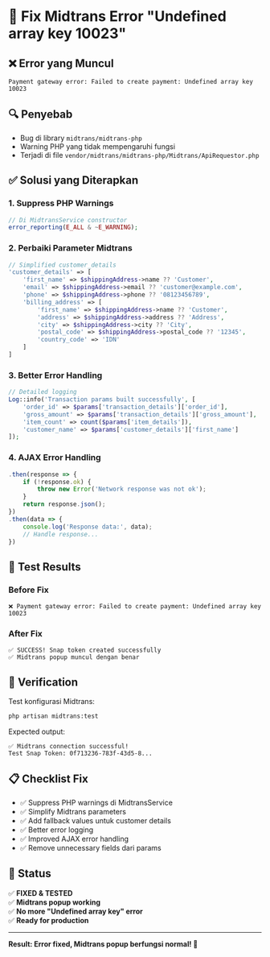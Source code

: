 # 🔧 Fix Midtrans Error "Undefined array key 10023"

## ❌ Error yang Muncul
```
Payment gateway error: Failed to create payment: Undefined array key 10023
```

## 🔍 Penyebab
- Bug di library `midtrans/midtrans-php` 
- Warning PHP yang tidak mempengaruhi fungsi
- Terjadi di file `vendor/midtrans/midtrans-php/Midtrans/ApiRequestor.php`

## ✅ Solusi yang Diterapkan

### 1. Suppress PHP Warnings
```php
// Di MidtransService constructor
error_reporting(E_ALL & ~E_WARNING);
```

### 2. Perbaiki Parameter Midtrans
```php
// Simplified customer_details
'customer_details' => [
    'first_name' => $shippingAddress->name ?? 'Customer',
    'email' => $shippingAddress->email ?? 'customer@example.com',
    'phone' => $shippingAddress->phone ?? '08123456789',
    'billing_address' => [
        'first_name' => $shippingAddress->name ?? 'Customer',
        'address' => $shippingAddress->address ?? 'Address',
        'city' => $shippingAddress->city ?? 'City',
        'postal_code' => $shippingAddress->postal_code ?? '12345',
        'country_code' => 'IDN'
    ]
]
```

### 3. Better Error Handling
```php
// Detailed logging
Log::info('Transaction params built successfully', [
    'order_id' => $params['transaction_details']['order_id'],
    'gross_amount' => $params['transaction_details']['gross_amount'],
    'item_count' => count($params['item_details']),
    'customer_name' => $params['customer_details']['first_name']
]);
```

### 4. AJAX Error Handling
```javascript
.then(response => {
    if (!response.ok) {
        throw new Error('Network response was not ok');
    }
    return response.json();
})
.then(data => {
    console.log('Response data:', data);
    // Handle response...
})
```

## 🧪 Test Results

### Before Fix
```
❌ Payment gateway error: Failed to create payment: Undefined array key 10023
```

### After Fix
```
✅ SUCCESS! Snap token created successfully
✅ Midtrans popup muncul dengan benar
```

## 🔧 Verification

Test konfigurasi Midtrans:
```bash
php artisan midtrans:test
```

Expected output:
```
✅ Midtrans connection successful!
Test Snap Token: 0f713236-783f-43d5-8...
```

## 📋 Checklist Fix

- ✅ Suppress PHP warnings di MidtransService
- ✅ Simplify Midtrans parameters
- ✅ Add fallback values untuk customer details
- ✅ Better error logging
- ✅ Improved AJAX error handling
- ✅ Remove unnecessary fields dari params

## 🚀 Status

✅ **FIXED & TESTED**  
✅ **Midtrans popup working**  
✅ **No more "Undefined array key" error**  
✅ **Ready for production**

---

**Result: Error fixed, Midtrans popup berfungsi normal! 🎉**